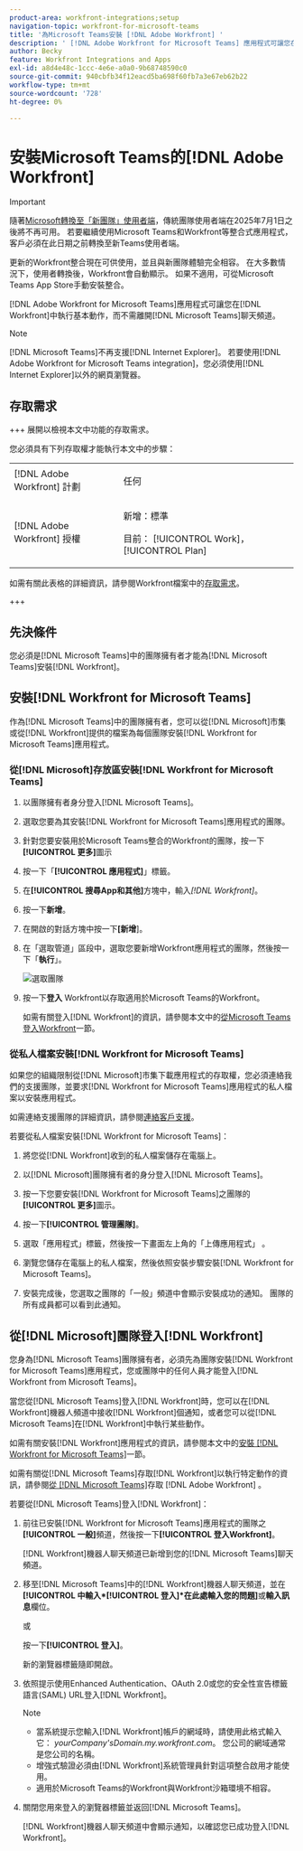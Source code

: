 ```yaml
---
product-area: workfront-integrations;setup
navigation-topic: workfront-for-microsoft-teams
title: '為Microsoft Teams安裝 [!DNL Adobe Workfront] '
description: ' [!DNL Adobe Workfront for Microsoft Teams] 應用程式可讓您在 [!DNL Workfront] 中執行基本動作，而不需離開 [!DNL Microsoft Teams] 聊天頻道。'
author: Becky
feature: Workfront Integrations and Apps
exl-id: a8d4e48c-1ccc-4e6e-a0a0-9b68748590c0
source-git-commit: 940cbfb34f12eacd5ba698f60fb7a3e67eb62b22
workflow-type: tm+mt
source-wordcount: '728'
ht-degree: 0%

---
```


# 安裝Microsoft Teams的[!DNL Adobe Workfront]

<!-- Audited: 1/2024 -->

>[!IMPORTANT]
>
>隨著[Microsoft轉換至「新團隊」使用者端](https://learn.microsoft.com/en-us/microsoftteams/teams-classic-client-end-of-availability)，傳統團隊使用者端在2025年7月1日之後將不再可用。 若要繼續使用Microsoft Teams和Workfront等整合式應用程式，客戶必須在此日期之前轉換至新Teams使用者端。
>
>更新的Workfront整合現在可供使用，並且與新團隊體驗完全相容。 在大多數情況下，使用者轉換後，Workfront會自動顯示。 如果不適用，可從Microsoft Teams App Store手動安裝整合。


[!DNL Adobe Workfront for Microsoft Teams]應用程式可讓您在[!DNL Workfront]中執行基本動作，而不需離開[!DNL Microsoft Teams]聊天頻道。

>[!NOTE]
>
>[!DNL Microsoft Teams]不再支援[!DNL Internet Explorer]。 若要使用[!DNL Adobe Workfront for Microsoft Teams integration]，您必須使用[!DNL Internet Explorer]以外的網頁瀏覽器。


## 存取需求

+++ 展開以檢視本文中功能的存取需求。

您必須具有下列存取權才能執行本文中的步驟：

<table style="table-layout:auto"> 
 <col> 
 <col> 
 <tbody> 
  <tr> 
   <td role="rowheader">[!DNL Adobe Workfront] 計劃</td> 
   <td> <p>任何</p> </td> 
  </tr> 
  <tr> 
   <td role="rowheader">[!DNL Adobe Workfront] 授權</td> 
   <td><p>新增：標準</p>
    <p>目前： [!UICONTROL Work]， [!UICONTROL Plan]</p> </td> 
  </tr> 
 </tbody> 
</table>

如需有關此表格的詳細資訊，請參閱Workfront檔案中的[存取需求](/help/quicksilver/administration-and-setup/add-users/access-levels-and-object-permissions/access-level-requirements-in-documentation.md)。

+++

## 先決條件

您必須是[!DNL Microsoft Teams]中的團隊擁有者才能為[!DNL Microsoft Teams]安裝[!DNL Workfront]。

## 安裝[!DNL Workfront for Microsoft Teams]

作為[!DNL Microsoft Teams]中的團隊擁有者，您可以從[!DNL Microsoft]市集或從[!DNL Workfront]提供的檔案為每個團隊安裝[!DNL Workfront for Microsoft Teams]應用程式。

### 從[!DNL Microsoft]存放區安裝[!DNL Workfront for Microsoft Teams]

1. 以團隊擁有者身分登入[!DNL Microsoft Teams]。
1. 選取您要為其安裝[!DNL Workfront for Microsoft Teams]應用程式的團隊。
1. 針對您要安裝用於Microsoft Teams整合的Workfront的團隊，按一下&#x200B;**[!UICONTROL 更多]**&#x200B;圖示
1. 按一下「**[!UICONTROL 應用程式]**」標籤。
1. 在&#x200B;**[!UICONTROL 搜尋App和其他]**&#x200B;方塊中，輸入&#x200B;*[!DNL Workfront]*。
1. 按一下&#x200B;**新增**。
1. 在開啟的對話方塊中按一下&#x200B;**[新增**]。
1. 在「選取管道」區段中，選取您要新增Workfront應用程式的團隊，然後按一下「**執行**」。

   ![選取團隊](assets/select-a-team.png)
1. 按一下&#x200B;**登入** Workfront以存取適用於Microsoft Teams的Workfront。

   如需有關登入[!DNL Workfront]的資訊，請參閱本文中的[從Microsoft Teams登入Workfront](#log-in-to-workfront-from-microsoft-teams)一節。

### 從私人檔案安裝[!DNL Workfront for Microsoft Teams]

如果您的組織限制從[!DNL Microsoft]市集下載應用程式的存取權，您必須連絡我們的支援團隊，並要求[!DNL Workfront for Microsoft Teams]應用程式的私人檔案以安裝應用程式。

如需連絡支援團隊的詳細資訊，請參閱[連絡客戶支援](../../workfront-basics/tips-tricks-and-troubleshooting/contact-customer-support.md)。

若要從私人檔案安裝[!DNL Workfront for Microsoft Teams]：

1. 將您從[!DNL Workfront]收到的私人檔案儲存在電腦上。
1. 以[!DNL Microsoft]團隊擁有者的身分登入[!DNL Microsoft Teams]。
1. 按一下您要安裝[!DNL Workfront for Microsoft Teams]之團隊的&#x200B;**[!UICONTROL 更多]**&#x200B;圖示。

1. 按一下&#x200B;**[!UICONTROL 管理團隊]**。
1. 選取「應用程式」標籤，然後按一下畫面左上角的「上傳應用程式」 。
1. 瀏覽您儲存在電腦上的私人檔案，然後依照安裝步驟安裝[!DNL Workfront for Microsoft Teams]。
1. 安裝完成後，您選取之團隊的「一般」頻道中會顯示安裝成功的通知。 團隊的所有成員都可以看到此通知。

## 從[!DNL Microsoft]團隊登入[!DNL Workfront]

您身為[!DNL Microsoft Teams]團隊擁有者，必須先為團隊安裝[!DNL Workfront for Microsoft Teams]應用程式，您或團隊中的任何人員才能登入[!DNL Workfront from Microsoft Teams]。

當您從[!DNL Microsoft Teams]登入[!DNL Workfront]時，您可以在[!DNL Workfront]機器人頻道中接收[!DNL Workfront]個通知，或者您可以從[!DNL Microsoft Teams]在[!DNL Workfront]中執行某些動作。

如需有關安裝[!DNL Workfront]應用程式的資訊，請參閱本文中的[安裝 [!DNL Workfront for Microsoft Teams]](#install-workfront-for-microsoft-teams)一節。

如需有關從[!DNL Microsoft Teams]存取[!DNL Workfront]以執行特定動作的資訊，請參閱[從 [!DNL Microsoft Teams]](../../workfront-integrations-and-apps/using-workfront-with-microsoft-teams/access-workfront-from-ms-teams.md)存取 [!DNL Adobe Workfront] 。

若要從[!DNL Microsoft Teams]登入[!DNL Workfront]：

1. 前往已安裝[!DNL Workfront for Microsoft Teams]應用程式的團隊之&#x200B;**[!UICONTROL 一般]**&#x200B;頻道，然後按一下&#x200B;**[!UICONTROL 登入Workfront]**。

   [!DNL Workfront]機器人聊天頻道已新增到您的[!DNL Microsoft Teams]聊天頻道。

1. 移至[!DNL Microsoft Teams]中的[!DNL Workfront]機器人聊天頻道，並在&#x200B;**[!UICONTROL 中輸入&#x200B;*[!UICONTROL 登入]*在此處輸入您的問題]**&#x200B;或&#x200B;**輸入訊息**&#x200B;欄位。

   或

   按一下&#x200B;**[!UICONTROL 登入]**。

   新的瀏覽器標籤隨即開啟。

1. 依照提示使用Enhanced Authentication、OAuth 2.0或您的安全性宣告標籤語言(SAML) URL登入[!DNL Workfront]。

   >[!NOTE]
   >
   >* 當系統提示您輸入[!DNL Workfront]帳戶的網域時，請使用此格式輸入它： *yourCompany&#39;sDomain.my.workfront.com*。 您公司的網域通常是您公司的名稱。
   >* 增強式驗證必須由[!DNL Workfront]系統管理員針對這項整合啟用才能使用。
   >* 適用於Microsoft Teams的Workfront與Workfront沙箱環境不相容。


1. 關閉您用來登入的瀏覽器標籤並返回[!DNL Microsoft Teams]。

   [!DNL Workfront]機器人聊天頻道中會顯示通知，以確認您已成功登入[!DNL Workfront]。
